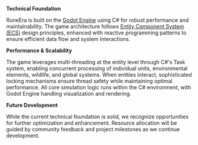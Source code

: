 **Technical Foundation**

RuneEra is built on the [Godot Engine](https://godotengine.org/) using C# for robust performance and maintainability. 
The game architecture follows [Entity Component System (ECS)](https://en.wikipedia.org/wiki/Entity_component_system) design principles, enhanced with reactive programming 
patterns to ensure efficient data flow and system interactions.

**Performance & Scalability**

The game leverages multi-threading at the entity level through C#'s Task system, enabling concurrent processing of individual units, 
environmental elements, wildlife, and global systems. When entities interact, sophisticated locking mechanisms ensure thread safety while maintaining optimal performance. 
All core simulation logic runs within the C# environment, with Godot Engine handling visualization and rendering.

**Future Development**

While the current technical foundation is solid, we recognize opportunities for further optimization and enhancement. 
Resource allocation will be guided by community feedback and project milestones as we continue development.